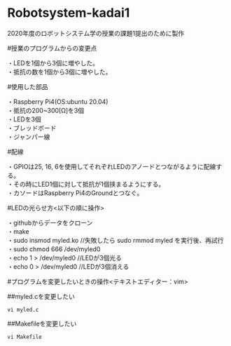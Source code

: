 # Robotsystem-kadai1
2020年度のロボットシステム学の授業の課題1提出のために製作


#授業のプログラムからの変更点

・LEDを1個から3個に増やした。  
・抵抗の数を1個から3個に増やした。


#使用した部品

・Raspberry Pi4(OS:ubuntu 20.04)  
・抵抗の200~300[Ω]を3個  
・LEDを3個  
・ブレッドボード  
・ジャンパー線


#配線

・GPIOは25, 16, 6を使用してそれぞれLEDのアノードとつながるように配線する。  
・その時にLED1個に対して抵抗が1個挟まるようにする。  
・カソードはRaspberry Pi4のGroundとつなぐ。


#LEDの光らせ方<以下の順に操作>

・githubからデータをクローン  
・make  
・sudo insmod myled.ko  //失敗したら sudo rmmod myled を実行後、再試行  
・sudo chmod 666 /dev/myled0  
・echo 1 > /dev/myled0  //LEDが3個光る  
・echo 0 > /dev/myled0  //LEDが3個消える


#プログラムを変更したいときの操作<テキストエディター：vim>


##myled.cを変更したい

```vi myled.c```


##Makefileを変更したい

```vi Makefile```
